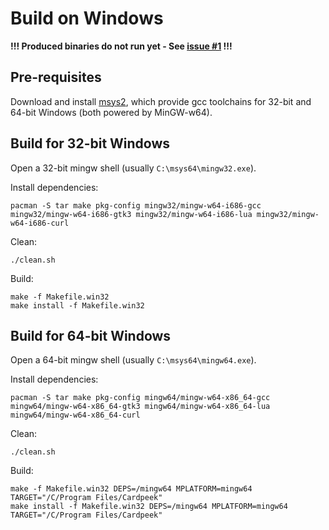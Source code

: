 Build on Windows
================

**!!! Produced binaries do not run yet - See [issue #1](https://github.com/ipamo/cardpeek/issues/1) !!!**

## Pre-requisites

Download and install [msys2](https://www.msys2.org/), which provide gcc toolchains for 32-bit and 64-bit Windows (both powered by MinGW-w64).

## Build for 32-bit Windows

Open a 32-bit mingw shell (usually `C:\msys64\mingw32.exe`).

Install dependencies:

    pacman -S tar make pkg-config mingw32/mingw-w64-i686-gcc mingw32/mingw-w64-i686-gtk3 mingw32/mingw-w64-i686-lua mingw32/mingw-w64-i686-curl

Clean:

    ./clean.sh

Build:

    make -f Makefile.win32
    make install -f Makefile.win32

## Build for 64-bit Windows

Open a 64-bit mingw shell (usually `C:\msys64\mingw64.exe`).

Install dependencies:

    pacman -S tar make pkg-config mingw64/mingw-w64-x86_64-gcc mingw64/mingw-w64-x86_64-gtk3 mingw64/mingw-w64-x86_64-lua mingw64/mingw-w64-x86_64-curl

Clean:

    ./clean.sh

Build:

    make -f Makefile.win32 DEPS=/mingw64 MPLATFORM=mingw64 TARGET="/C/Program Files/Cardpeek"
    make install -f Makefile.win32 DEPS=/mingw64 MPLATFORM=mingw64 TARGET="/C/Program Files/Cardpeek"
